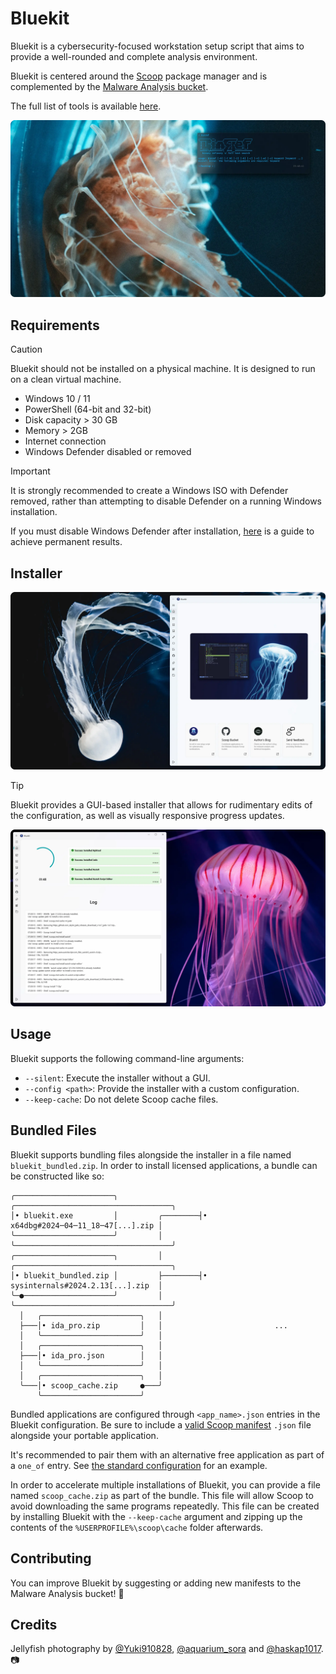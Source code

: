 # Bluekit

Bluekit is a cybersecurity-focused workstation setup script that aims to provide a well-rounded and complete analysis environment. 

Bluekit is centered around the [Scoop](https://scoop.sh/) package manager and is complemented by the [Malware Analysis bucket](https://github.com/Donaldduck8/malware-analysis-bucket).

The full list of tools is available [here](https://github.com/Donaldduck8/bluekit/blob/master/data.py).

<p align="center">
  <img src="img/hero_2.webp" alt="Bluekit Hero">
</p>

## Requirements

> [!CAUTION]
> Bluekit should not be installed on a physical machine. It is designed to run on a clean virtual machine.

* Windows 10 / 11
* PowerShell (64-bit and 32-bit)
* Disk capacity > 30 GB
* Memory > 2GB
* Internet connection
* Windows Defender disabled or removed

> [!IMPORTANT]
> It is strongly recommended to create a Windows ISO with Defender removed, rather than attempting to disable Defender on a running Windows installation.
>
> If you must disable Windows Defender after installation, [here](https://lazyadmin.nl/win-11/turn-off-windows-defender-windows-11-permanently/) is a guide to achieve permanent results.

## Installer

<p align="center">
  <img src="img/installer_1.webp" alt="Bluekit Installer 1">
</p>

> [!TIP]
> Bluekit provides a GUI-based installer that allows for rudimentary edits of the configuration, as well as visually responsive progress updates.

<p align="center">
  <img src="img/installer_2.webp" alt="Bluekit Installer 2">
</p>

## Usage

Bluekit supports the following command-line arguments:

- `--silent`: Execute the installer without a GUI.
- `--config <path>`: Provide the installer with a custom configuration.
- `--keep-cache`: Do not delete Scoop cache files.

## Bundled Files

Bluekit supports bundling files alongside the installer in a file named `bluekit_bundled.zip`. In order to install licensed applications, a bundle can be constructed like so:

```
╭──────────────────────╮                  ╭───────────────────────────────────╮
│• bluekit.exe         │         ╭────────┤• x64dbg#2024─04─11_18─47[...].zip │
╰──────────────────────╯         │        ╰───────────────────────────────────╯
╭──────────────────────╮         │        ╭───────────────────────────────────╮
│• bluekit_bundled.zip │         ├────────┤• sysinternals#2024.2.13[...].zip  │
╰─●────────────────────╯         │        ╰───────────────────────────────────╯
  │   ╭──────────────────────╮   │                                             
  ├───│• ida_pro.zip         │   │                         ...                 
  │   ╰──────────────────────╯   │                                             
  │   ╭──────────────────────╮   │                                             
  ├───│• ida_pro.json        │   │                                             
  │   ╰──────────────────────╯   │                                             
  │   ╭──────────────────────╮   │                                             
  ╰───│• scoop_cache.zip     ●───╯                                             
      ╰──────────────────────╯                                                 
```

Bundled applications are configured through `<app_name>.json` entries in the Bluekit configuration. Be sure to include a [valid Scoop manifest](https://github.com/Donaldduck8/malware-analysis-bucket/blob/master/bucket/malcat.json) `.json` file alongside your portable application.

It's recommended to pair them with an alternative free application as part of a `one_of` entry. See [the standard configuration](https://github.com/Donaldduck8/bluekit/blob/6c94bf6ba520a0fcc3b0109a4bb0c83eae5108db/example_custom_configuration.json5#L187) for an example.

In order to accelerate multiple installations of Bluekit, you can provide a file named ``scoop_cache.zip`` as part of the bundle. This file will allow Scoop to avoid downloading the same programs repeatedly. This file can be created by installing Bluekit with the `--keep-cache` argument and zipping up the contents of the `%USERPROFILE%\scoop\cache` folder afterwards.


## Contributing

You can improve Bluekit by suggesting or adding new manifests to the Malware Analysis bucket! 💙

## Credits

Jellyfish photography by [@Yuki910828](https://twitter.com/Yuki910828), [@aquarium_sora](https://twitter.com/aquarium_sora) and [@haskap1017](https://twitter.com/haskap1017). 📷

